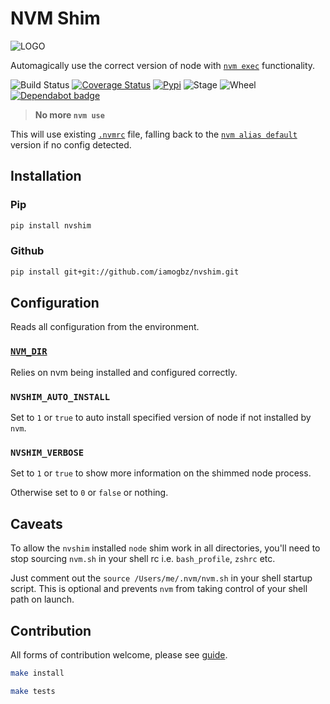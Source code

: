 # NVM Shim

![LOGO](https://i.ibb.co/PZTm9Sr/logo.png)

Automagically use the correct version of node with [`nvm exec`](https://github.com/nvm-sh/nvm#usage) functionality.

![Build Status](https://github.com/iamogbz/nvshim/workflows/Python%20App/badge.svg)
[![Coverage Status](https://coveralls.io/repos/github/iamogbz/nvshim/badge.svg?branch=HEAD)](https://coveralls.io/github/iamogbz/nvshim?branch=HEAD)
[![Pypi](https://img.shields.io/pypi/v/nvshim)](https://pypi.org/project/nvshim/)
![Stage](https://img.shields.io/pypi/status/nvshim)
![Wheel](https://img.shields.io/pypi/wheel/nvshim)
[![Dependabot badge](https://badgen.net/dependabot/iamogbz/nvshim/?icon=dependabot)](https://app.dependabot.com)

> **No more `nvm use`**

This will use existing [`.nvmrc`](https://github.com/nvm-sh/nvm#nvmrc) file, falling back to the [`nvm alias default`](https://github.com/nvm-sh/nvm#usage-1) version if no config detected.

## Installation

### Pip

```sh
pip install nvshim
```

### Github

```sh
pip install git+git://github.com/iamogbz/nvshim.git
```

## Configuration

Reads all configuration from the environment.

### [`NVM_DIR`](https://github.com/nvm-sh/nvm#installation-and-update)

Relies on nvm being installed and configured correctly.

### `NVSHIM_AUTO_INSTALL`

Set to `1` or `true` to auto install specified version of node if not installed by `nvm`.

### `NVSHIM_VERBOSE`

Set to `1` or `true` to show more information on the shimmed node process.

Otherwise set to `0` or `false` or nothing.

## Caveats

To allow the `nvshim` installed `node` shim work in all directories, you'll need to stop sourcing `nvm.sh` in your shell rc i.e. `bash_profile`, `zshrc` etc. 

Just comment out the `source /Users/me/.nvm/nvm.sh` in your shell startup script. This is optional and prevents `nvm` from taking control of your shell path on launch.

## Contribution

All forms of contribution welcome, please see [guide](./CONTRIBUTING.md).

```sh
make install
```

```sh
make tests
```
